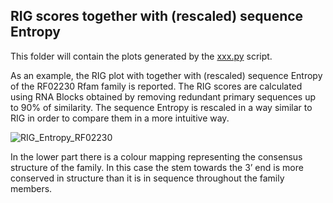 ## RIG scores together with (rescaled) sequence Entropy

This folder will contain the plots generated by the [xxx.py](../../scripts/xxx.py) 
script.

As an example, the RIG plot with together with (rescaled) sequence Entropy of the RF02230 Rfam family is reported. The RIG 
scores are calculated using RNA Blocks obtained by removing redundant primary sequences up to 90% of similarity. The 
sequence Entropy is rescaled in a way similar to RIG in order to compare them in a more intuitive way.

![RIG_Entropy_RF02230](../../images/RIG_Entropy_RF02230.png)

In the lower part there is a colour mapping representing the consensus structure of the family. In this case the stem 
towards the 3’ end is more conserved in structure than it is in sequence throughout the family members. 